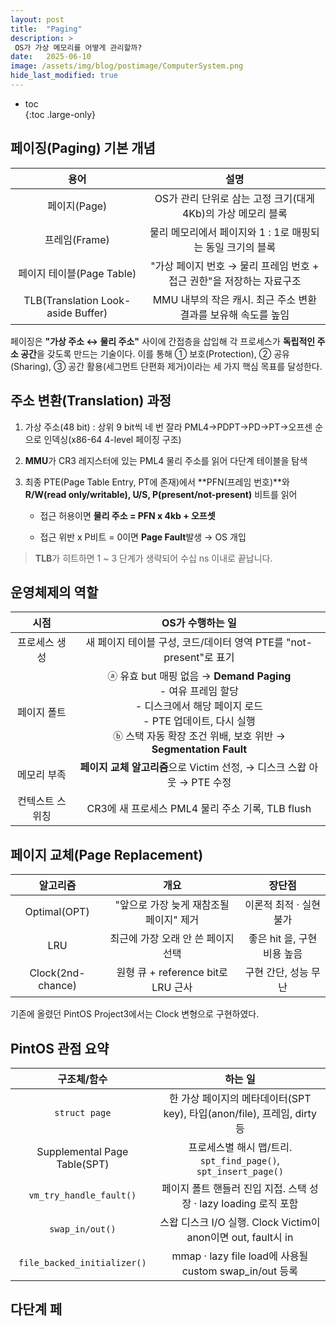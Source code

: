 ```yaml
---
layout: post
title:  "Paging"
description: >
 OS가 가상 메모리를 어떻게 관리할까?
date:   2025-06-10
image: /assets/img/blog/postimage/ComputerSystem.png
hide_last_modified: true
---
```


* toc  
{:toc .large-only}

## 페이징(Paging) 기본 개념

| 용어 | 설명 |
|:---:|:---:|
| 페이지(Page) | OS가 관리 단위로 삼는 고정 크기(대게 4Kb)의 가상 메모리 블록 |
| 프레임(Frame) | 물리 메모리에서 페이지와 1 : 1로 매핑되는 동일 크기의 블록 |
| 페이지 테이블(Page Table) | "가상 페이지 번호 → 물리 프레임 번호 + 접근 권한"을 저장하는 자료구조 |
| TLB(Translation Look-aside Buffer) | MMU 내부의 작은 캐시. 최근 주소 변환 결과를 보유해 속도를 높임 |

페이징은 **"가상 주소 ↔ 물리 주소"** 사이에 간접층을 삽입해 각 프로세스가 **독립적인 주소 공간**을 갖도록 만드는 기술이다. 이를 통해 ① 보호(Protection), ② 공유(Sharing), ③ 공간 활용(세그먼트 단편화 제거)이라는 세 가지 핵심 목표를 달성한다.

## 주소 변환(Translation) 과정

1. 가상 주소(48 bit) : 상위 9 bit씩 네 번 잘라 PML4→PDPT→PD→PT→오프센 순으로 인덱싱(x86-64 4-level 페이징 구조)

2. **MMU**가 CR3 레지스터에 있는 PML4 물리 주소를 읽어 다단계 테이블을 탐색

3. 최종 PTE(Page Table Entry, PT에 존재)에서 **PFN(프레임 번호)**와 **R/W(read only/writable), U/S, P(present/not-present)** 비트를 읽어

    - 접근 허용이면 **물리 주소 = PFN x 4kb + 오프셋**

    - 접근 위반 x P비트 = 0이면 **Page Fault**발생 → OS 개입

> **TLB**가 히트하면 1 ~ 3 단계가 생략되어 수십 ns 이내로 끝납니다.

## 운영체제의 역할

| 시점 | OS가 수행하는 일 |
|:---:|:---:|
| 프로세스 생성 | 새 페이지 테이블 구성, 코드/데이터 영역 PTE를 "not-present"로 표기 |
| 페이지 폴트 | ⓐ 유효 but 매핑 없음 → **Demand Paging**<br/> - 여유 프레임 할당<br/> - 디스크에서 해당 페이지 로드<br/> - PTE 업데이트, 다시 실행<br/> ⓑ 스택 자동 확장 조건 위배, 보호 위반 → **Segmentation Fault** |
| 메모리 부족 | **페이지 교체 알고리즘**으로 Victim 선정, → 디스크 스왑 아웃 → PTE 수정 |
| 컨텍스트 스위칭 | CR3에 새 프로세스 PML4 물리 주소 기록, TLB flush |

## 페이지 교체(Page Replacement)

| 알고리즘 | 개요 | 장단점 |
|:---:|:---:|:---:|
| Optimal(OPT) | "앞으로 가장 늦게 재참조될 페이지" 제거 | 이론적 최적 · 실현 불가 |
| LRU | 최근에 가장 오래 안 쓴 페이지 선택 | 좋은 hit 을, 구현 비용 높음 |
| Clock(2nd-chance) | 원형 큐 + reference bit로 LRU 근사 | 구현 간단, 성능 무난 |

기존에 올렸던 PintOS Project3에서는 Clock 변형으로 구현하였다.

## PintOS 관점 요약

| 구조체/함수 | 하는 일 |
|:---:|:---:|
| `struct page` | 한 가상 페이지의 메타데이터(SPT key), 타입(anon/file), 프레임, dirty등 |
| Supplemental Page Table(SPT) | 프로세스별 해시 맵/트리. `spt_find_page()`, `spt_insert_page()` |
| `vm_try_handle_fault()` | 페이지 폴트 핸들러 진입 지접. 스택 성장 ‧ lazy loading 로직 포함 |
| `swap_in/out()` | 스왑 디스크 I/O 실행. Clock Victim이 anon이면 out, fault시 in |
| `file_backed_initializer()` | mmap · lazy file load에 사용될 custom swap_in/out 등록 |

## 다단계 페